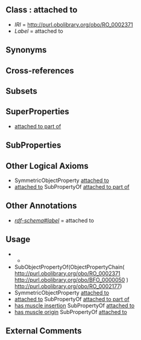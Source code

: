 
## Class : attached to

 * *IRI* = http://purl.obolibrary.org/obo/RO_0002371
 * *Label* = attached to

## Synonyms


## Cross-references


## Subsets


## SuperProperties

 * [attached to part of](../../RO/77/RO_0002177.md)

## SubProperties


## Other Logical Axioms

 * SymmetricObjectProperty [attached to](../../RO/71/RO_0002371.md)
 * [attached to](../../RO/71/RO_0002371.md) SubPropertyOf [attached to part of](../../RO/77/RO_0002177.md)

## Other Annotations

 * *[rdf-schema#label](../../el/rdf-schema#label.md)* = attached to

## Usage

 * -
 * SubObjectPropertyOf(ObjectPropertyChain( <http://purl.obolibrary.org/obo/RO_0002371> <http://purl.obolibrary.org/obo/BFO_0000050> ) <http://purl.obolibrary.org/obo/RO_0002177>)
 * SymmetricObjectProperty [attached to](../../RO/71/RO_0002371.md)
 * [attached to](../../RO/71/RO_0002371.md) SubPropertyOf [attached to part of](../../RO/77/RO_0002177.md)
 * [has muscle insertion](../../RO/73/RO_0002373.md) SubPropertyOf [attached to](../../RO/71/RO_0002371.md)
 * [has muscle origin](../../RO/72/RO_0002372.md) SubPropertyOf [attached to](../../RO/71/RO_0002371.md)

## External Comments

